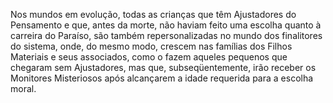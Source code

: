 ﻿Nos mundos em evolução, todas as crianças que têm Ajustadores do Pensamento e que, antes da morte, não haviam feito uma escolha quanto à carreira do Paraíso, são também repersonalizadas no mundo dos finalitores do sistema, onde, do mesmo modo, crescem nas famílias dos Filhos Materiais e seus associados, como o fazem aqueles pequenos que chegaram sem Ajustadores, mas que, subseqüentemente, irão receber os Monitores Misteriosos após alcançarem a idade requerida para a escolha moral.